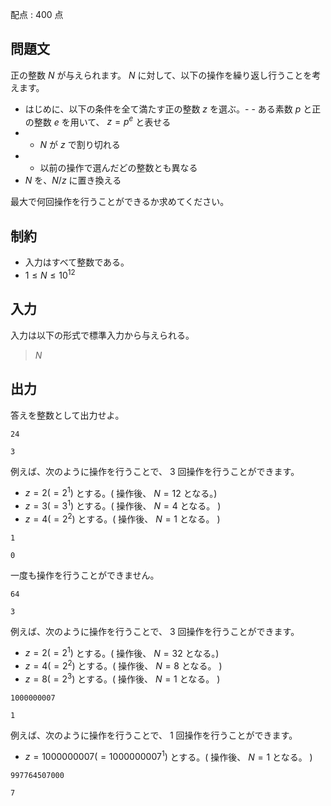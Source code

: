 配点 : $400$ 点

## 問題文

正の整数 $N$ が与えられます。 $N$ に対して、以下の操作を繰り返し行うことを考えます。

- はじめに、以下の条件を全て満たす正の整数 $z$ を選ぶ。-   - ある素数 $p$ と正の整数 $e$ を用いて、 $z=p^e$ と表せる
-   - $N$ が $z$ で割り切れる
-   - 以前の操作で選んだどの整数とも異なる
- $N$ を、$N/z$ に置き換える

最大で何回操作を行うことができるか求めてください。

## 制約

- 入力はすべて整数である。
- $1 \leq N \leq 10^{12}$

## 入力

入力は以下の形式で標準入力から与えられる。  

> $N$

## 出力

答えを整数として出力せよ。

```input1
24
```

```output1
3
```

例えば、次のように操作を行うことで、 $3$ 回操作を行うことができます。

- $z=2 (=2^1)$ とする。( 操作後、 $N=12$ となる。)
- $z=3 (=3^1)$ とする。( 操作後、 $N=4$ となる。 )
- $z=4 (=2^2)$ とする。( 操作後、 $N=1$ となる。 )

```input2
1
```

```output2
0
```

一度も操作を行うことができません。

```input3
64
```

```output3
3
```

例えば、次のように操作を行うことで、 $3$ 回操作を行うことができます。

- $z=2 (=2^1)$ とする。( 操作後、 $N=32$ となる。)
- $z=4 (=2^2)$ とする。( 操作後、 $N=8$ となる。 )
- $z=8 (=2^3)$ とする。( 操作後、 $N=1$ となる。 )

```input4
1000000007
```

```output4
1
```

例えば、次のように操作を行うことで、 $1$ 回操作を行うことができます。

- $z=1000000007 (=1000000007^1)$ とする。( 操作後、 $N=1$ となる。 )

```input5
997764507000
```

```output5
7
```